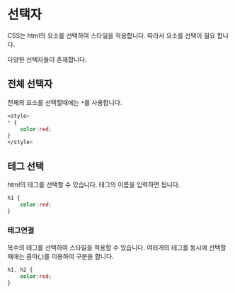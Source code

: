 # 선택자
CSS는 html의 요소를 선택하여 스타일을 적용합니다. 따라서 요소를 선택이 필요 합니다.

다양한 선택자들이 존재합니다.

## 전체 선택자
전체의 요소를 선택할때에는 `*`를 사용합니다.

```css
<style>
* {
    color:red;
}
</style>
```

## 테그 선택
html의 테그를 선택할 수 있습니다.
테그의 이름을 입력하면 됩니다.

```css
h1 {
    color:red;
}
```

### 테그연결
복수의 테그를 선택하여 스타일을 적용할 수 있습니다.
여러개의 테그를 동시에 선택할때에는 콤마(,)를 이용하여 구분을 합니다.


```css
h1, h2 {
    color:red;
}
```